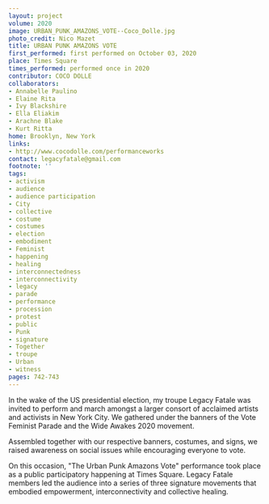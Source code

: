 ```yaml
---
layout: project
volume: 2020
image: URBAN_PUNK_AMAZONS_VOTE--Coco_Dolle.jpg
photo_credit: Nico Mazet
title: URBAN PUNK AMAZONS VOTE
first_performed: first performed on October 03, 2020
place: Times Square
times_performed: performed once in 2020
contributor: COCO DOLLE
collaborators:
- Annabelle Paulino
- Elaine Rita
- Ivy Blackshire
- Ella Eliakim
- Arachne Blake
- Kurt Ritta
home: Brooklyn, New York
links:
- http://www.cocodolle.com/performanceworks
contact: legacyfatale@gmail.com
footnote: ''
tags:
- activism
- audience
- audience participation
- City
- collective
- costume
- costumes
- election
- embodiment
- Feminist
- happening
- healing
- interconnectedness
- interconnectivity
- legacy
- parade
- performance
- procession
- protest
- public
- Punk
- signature
- Together
- troupe
- Urban
- witness
pages: 742-743
---
```


In the wake of the US presidential election, my troupe Legacy Fatale was invited to perform and march amongst a larger consort of acclaimed artists and activists in New York City. We gathered under the banners of the Vote Feminist Parade and the Wide Awakes 2020 movement. 

Assembled together with our respective banners, costumes, and signs, we raised awareness on social issues while encouraging everyone to vote. 

On this occasion, "The Urban Punk Amazons Vote" performance took place as a public participatory happening at Times Square. Legacy Fatale members led the audience into a series of three signature movements that embodied empowerment, interconnectivity and collective healing.